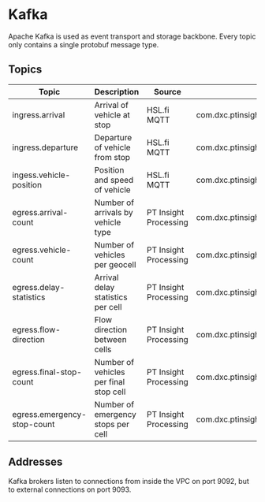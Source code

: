 # Kafka

Apache Kafka is used as event transport and storage backbone. Every topic only contains a single protobuf message type.


## Topics

| Topic                       | Description                            | Source                | Protobuf Type                                     |
| --------------------------- | -------------------------------------- | --------------------- | ------------------------------------------------- |
| ingress.arrival             | Arrival of vehicle at stop             | HSL.fi MQTT           | com.dxc.ptinsight.proto.ingress.Arrival           |
| ingress.departure           | Departure of vehicle from stop         | HSL.fi MQTT           | com.dxc.ptinsight.proto.ingress.Departure         |
| ingess.vehicle-position     | Position and speed of vehicle          | HSL.fi MQTT           | com.dxc.ptinsight.proto.ingress.VehiclePosition   |
| egress.arrival-count        | Number of arrivals by vehicle type     | PT Insight Processing | com.dxc.ptinsight.proto.egress.ArrivalCount       |
| egress.vehicle-count        | Number of vehicles per geocell         | PT Insight Processing | com.dxc.ptinsight.proto.egress.VehicleCount       |
| egress.delay-statistics     | Arrival delay statistics per cell      | PT Insight Processing | com.dxc.ptinsight.proto.egress.DelayStatistics    |
| egress.flow-direction       | Flow direction between cells           | PT Insight Processing | com.dxc.ptinsight.proto.egress.FlowDirection      |
| egress.final-stop-count     | Number of vehicles per final stop cell | PT Insight Processing | com.dxc.ptinsight.proto.egress.FinalStopCount     |
| egress.emergency-stop-count | Number of emergency stops per cell     | PT Insight Processing | com.dxc.ptinsight.proto.egress.EmergencyStopCount |


## Addresses
Kafka brokers listen to connections from inside the VPC on port 9092, but to external connections on port 9093.
